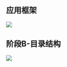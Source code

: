 ## 应用框架
![](https://github.com/richieBao/python-urbanPlanning/blob/master/16_Flask%E6%9E%84%E5%BB%BA%E5%AE%9E%E9%AA%8C%E7%94%A8%E7%BD%91%E7%BB%9C%E5%BA%94%E7%94%A8%E5%B9%B3%E5%8F%B0/flaskIlus.jpg)
## 阶段B-目录结构
![](https://github.com/richieBao/python-urbanPlanning/blob/master/images/955.png)

